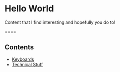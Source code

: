 # Hello World

Content that I find interesting and hopefully you do to!

====

## Contents

- [Keyboards](./keyboards/intro.md)
- [Technical Stuff](./technical/intro.md)